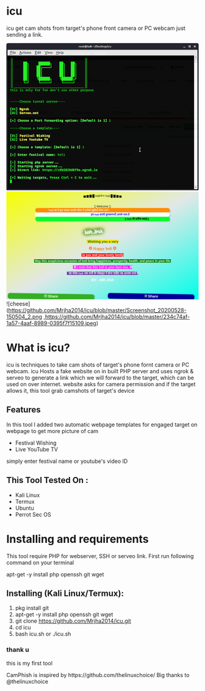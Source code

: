 # icu
icu get cam shots from target's phone front camera or PC webcam just sending a link.

![cheese](https://github.com/Mrjha2014/icu/blob/master/Screenshot_2020-06-01_02-13-54.png)
![cheese](https://github.com/Mrjha2014/icu/blob/master/Screenshot_2020-06-01_02-15-34.png)
![cheese](https://github.com/Mrjha2014/icu/blob/master/Screenshot_20200528-150504_2.png ,https://github.com/Mrjha2014/icu/blob/master/234c74af-1a57-4aaf-8989-0395f7f15109.jpeg)
# What is icu?
<p>icu is techniques to take cam shots of target's phone fornt camera or PC webcam. icu Hosts a fake website on in built PHP server and uses ngrok & serveo to generate a link which we will forward to the target, which can be used on over internet. website asks for camera permission and if the target allows it, this tool grab camshots of target's device</p>

## Features
<p>In this tool I added two automatic webpage templates for engaged target on webpage to get more picture of cam</p>
<ul>
  <li>Festival Wishing</li>
  <li>Live YouTube TV</li>
</ul>
<p>simply enter festival name or youtube's video ID</p>

## This Tool Tested On :
<ul>
  <li>Kali Linux</li>
  <li>Termux</li>
  <li>Ubuntu</li>
  <li>Perrot Sec OS</li>
</ul>

# Installing and requirements
<p>This tool require PHP for webserver, SSH or serveo link. First run following command on your terminal</p>


apt-get -y install php openssh git wget


## Installing (Kali Linux/Termux):

1. pkg install git
2. apt-get -y install php openssh git wget
3. git clone https://github.com/Mrjha2014/icu.git
4. cd icu
5. bash icu.sh or ./icu.sh


### thank u</a>
<p>this is my first tool</p>
<p>CamPhish is inspired by https://github.com/thelinuxchoice/ Big thanks to @thelinuxchoice</p>
